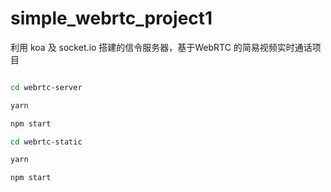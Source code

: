 # simple_webrtc_project1
利用 koa 及 socket.io 搭建的信令服务器，基于WebRTC 的简易视频实时通话项目

```bash

cd webrtc-server

yarn

npm start

cd webrtc-static

yarn

npm start

```